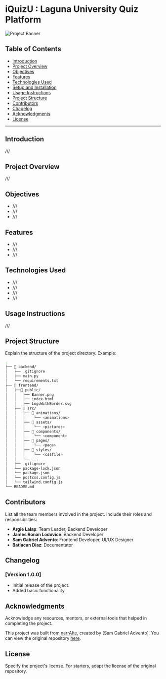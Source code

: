 # iQuizU : Laguna University Quiz Platform

![Project Banner]()

## Table of Contents

- [Introduction](#introduction)
- [Project Overview](#project-overview)
- [Objectives](#objectives)
- [Features](#features)
- [Technologies Used](#technologies-used)
- [Setup and Installation](#setup-and-installation)
- [Usage Instructions](#usage-instructions)
- [Project Structure](#project-structure)
- [Contributors](#contributors)
- [Chagelog](#changelog)
- [Acknowledgments](#acknowledgments)
- [License](#license)

---

## Introduction

///

## Project Overview

///

## Objectives

- ///
- ///
- ///

## Features

- ///
- ///
- ///

## Technologies Used

- ///
- ///
- ///
- ///

## Usage Instructions

///

## Project Structure

Explain the structure of the project directory. Example:

```bash
.
├── 📂 backend/
│   ├── .gitignore
│   ├── main.py
│   └── requirements.txt
├── 📂 frontend/
│   ├──📂 public/
│   │   ├── Banner.png
│   │   ├── index.html
│   │   ├── LogoWithBorder.svg
│   ├── 📂 src/
│   │   ├── 📂 animations/
│   │   │    └── <animations>
│   │   ├── 📂 assets/
│   │   │    └── <pictures>
│   │   ├── 📂 components/
│   │   │    └── <component>
│   │   ├── 📂 pages/
│   │   │    └── <page>
│   │   ├── 📂 styles/
│   │   │    └── <cssfile>
│   │   └── ...
│   ├── .gitignore
│   └── package-lock.json
│   └── package.json
│   └── postcss.config.js
│   └── tailwind.config.js
└── README.md
```

## Contributors

List all the team members involved in the project. Include their roles and responsibilities:

- **Argie Lalap**: Team Leader, Backend Developer
- **James Ronan Lodovice**: Backend Developer
- **Sam Gabriel Advento**: Frontend Developer, UI/UX Designer
- **Batlacan Diaz**: Documentator

## Changelog

### [Version 1.0.0]

- Initial release of the project.
- Added basic functionality.

## Acknowledgments

Acknowledge any resources, mentors, or external tools that helped in completing the project.

This project was built from [narrAIte](///), created by [Sam Gabriel Advento]. You can view the original repository [here](///).

## License

Specify the project's license. For starters, adapt the license of the original repository.
